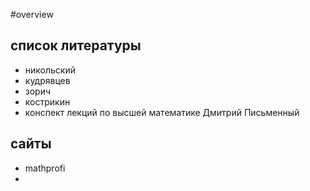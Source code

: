#overview
## список литературы
- никольский
- кудрявцев
- зорич
- кострикин
- конспект лекций по высшей математике Дмитрий Письменный
## сайты
- mathprofi
- 